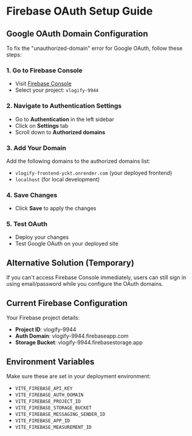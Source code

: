 # Firebase OAuth Setup Guide

## Google OAuth Domain Configuration

To fix the "unauthorized-domain" error for Google OAuth, follow these steps:

### 1. Go to Firebase Console
- Visit [Firebase Console](https://console.firebase.google.com/)
- Select your project: `vlogify-9944`

### 2. Navigate to Authentication Settings
- Go to **Authentication** in the left sidebar
- Click on **Settings** tab
- Scroll down to **Authorized domains**

### 3. Add Your Domain
Add the following domains to the authorized domains list:
- `vlogify-frontend-yckt.onrender.com` (your deployed frontend)
- `localhost` (for local development)

### 4. Save Changes
- Click **Save** to apply the changes

### 5. Test OAuth
- Deploy your changes
- Test Google OAuth on your deployed site

## Alternative Solution (Temporary)

If you can't access Firebase Console immediately, users can still sign in using email/password while you configure the OAuth domains.

## Current Firebase Configuration

Your Firebase project details:
- **Project ID**: vlogify-9944
- **Auth Domain**: vlogify-9944.firebaseapp.com
- **Storage Bucket**: vlogify-9944.firebasestorage.app

## Environment Variables

Make sure these are set in your deployment environment:
- `VITE_FIREBASE_API_KEY`
- `VITE_FIREBASE_AUTH_DOMAIN`
- `VITE_FIREBASE_PROJECT_ID`
- `VITE_FIREBASE_STORAGE_BUCKET`
- `VITE_FIREBASE_MESSAGING_SENDER_ID`
- `VITE_FIREBASE_APP_ID`
- `VITE_FIREBASE_MEASUREMENT_ID`
